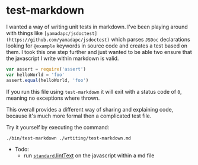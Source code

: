 # test-markdown

I wanted a way of writing unit tests in markdown. I've been playing around with things like `[yamadapc/jsdoctest](https://github.com/yamadapc/jsdoctest)` which parses `JSDoc` declarations looking for `@example` keywords in source code and creates a test based on them. I took this one step further and just wanted to be able two ensure that the javascript I write within markdown is valid.

```javascript
var assert = require('assert')
var helloWorld = 'foo'
assert.equal(helloWorld, 'foo')
```

If you run this file using `test-markdown` it will exit with a status code of `0`, meaning no exceptions where thrown.

This overall provides a different way of sharing and explaining code, because it's much more formal then a complicated test file.

Try it yourself by executing the command:

```bash
./bin/test-markdown ./wrtiting/test-markdown.md
```

* Todo:
  * run [`standard`.lintText](https://github.com/feross/standard#standardlinttexttext-opts-callback) on the javascript within a md file
